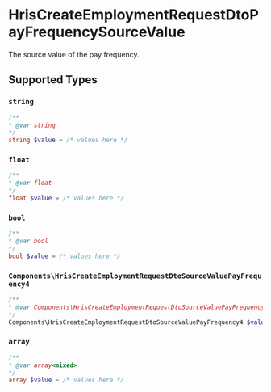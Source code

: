 # HrisCreateEmploymentRequestDtoPayFrequencySourceValue

The source value of the pay frequency.


## Supported Types

### `string`

```php
/**
* @var string
*/
string $value = /* values here */
```

### `float`

```php
/**
* @var float
*/
float $value = /* values here */
```

### `bool`

```php
/**
* @var bool
*/
bool $value = /* values here */
```

### `Components\HrisCreateEmploymentRequestDtoSourceValuePayFrequency4`

```php
/**
* @var Components\HrisCreateEmploymentRequestDtoSourceValuePayFrequency4
*/
Components\HrisCreateEmploymentRequestDtoSourceValuePayFrequency4 $value = /* values here */
```

### `array`

```php
/**
* @var array<mixed>
*/
array $value = /* values here */
```

